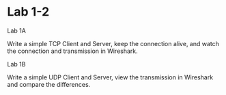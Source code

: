 # Lab 1-2

Lab 1A

Write a simple TCP Client and Server, keep the connection alive, and watch the connection and transmission in Wireshark.

Lab 1B

Write a simple UDP Client and Server, view the transmission in Wireshark and compare the differences.

